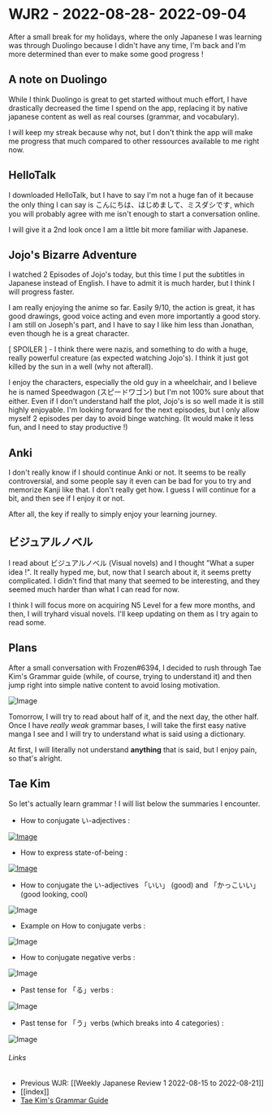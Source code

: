 # WJR2 - 2022-08-28- 2022-09-04

After a small break for my holidays, where the only Japanese I was learning was through Duolingo because I didn't have any time, I'm back and I'm more determined than ever to make some good progress !

## A note on Duolingo

While I think Duolingo is great to get started without much effort, I have drastically decreased the time I spend on the app, replacing it by native japanese content as well as real courses (grammar, and vocabulary). 

I will keep my streak because why not, but I don't think the app will make me progress that much compared to other ressources available to me right now.

## HelloTalk
I downloaded HelloTalk, but I have to say I'm not a huge fan of it because the only thing I can say is こんにちは、はじめまして、ミスダシです, which you will probably agree with me isn't enough to start a conversation online. 

I will give it a 2nd look once I am a little bit more familiar with Japanese.

## Jojo's Bizarre Adventure
I watched 2 Episodes of Jojo's today, but this time I put the subtitles in Japanese instead of English. I have to admit it is much harder, but I think I will progress faster. 

I am really enjoying the anime so far. Easily  9/10, the action is great, it has good drawings, good voice acting and even more importantly a good story. I am still on Joseph's part, and I have to say I like him less than Jonathan, even though he is a great character. 

[ SPOILER ] - I think there were nazis, and something to do with a huge, really powerful creature (as expected watching Jojo's). I think it just got killed by the sun in a well (why not afterall). 

I enjoy the characters, especially the old guy in a wheelchair, and I believe he is named Speedwagon (スピードワゴン) but I'm not 100% sure about that either. Even if I don't understand half the plot, Jojo's is so well made it is still highly enjoyable. I'm looking forward for the next episodes, but I only allow myself 2 episodes per day to avoid binge watching. (It would make it less fun, and I need to stay productive !)

## Anki
I don't really know if I should continue Anki or not. It seems to be really controversial, and some people say it even can be bad for you to try and memorize Kanji like that. I don't really get how. I guess I will continue for a bit, and then see if I enjoy it or not.

After all, the key if really to simply enjoy your learning journey.

## ビジュアルノべル

I read about ビジュアルノべル (Visual novels) and I thought "What a super idea !". It really hyped me, but, now that I search about it, it seems pretty complicated. I didn't find that many that seemed to be interesting, and they seemed much harder than what I can read for now. 

I think I will focus more on acquiring N5 Level for a few more months, and then, I will tryhard visual novels. I'll keep updating on them as I try again to read some.

## Plans
After a small conversation with Frozen#6394, I decided to rush through Tae Kim's Grammar guide (while, of course, trying to understand it) and then jump right into simple native content to avoid losing motivation.

![Image](https://misudashi.github.io/systems/static/beginner-steps.png)

Tomorrow, I will try to read about half of it, and the next day, the other half. Once I have *really weak* grammar bases, I will take the first easy native manga I see and I will try to understand what is said using a dictionary.

At first, I will literally not understand **anything** that is said, but I enjoy pain, so that's alright.

## Tae Kim
So let's actually learn grammar ! I will list below the summaries I encounter.

- How to conjugate い-adjectives :

[![Image](https://misudashi.ga/static/summary_1.png)](https://misudashi.ga/static/summary_1.png)

- How to express state-of-being :

[![Image](https://misudashi.ga/static/summary_0.png)](https://misudashi.ga/static/summary_0.png)

- How to conjugate the い-adjectives 「いい」 (good) and 「かっこいい」(good looking, cool)

![Image](https://misudashi.ga/static/summary_2.png)

- Example on How to conjugate verbs :

![Image](https://misudashi.ga/static/summary_4.png)

- How to conjugate negative verbs :

![Image](https://misudashi.ga/static/summary_3.png)

- Past tense for 「る」verbs :

![Image](https://misudashi.ga/static/summary_5.png)

- Past tense for 「う」verbs (which breaks into 4 categories) :

![Image](https://misudashi.ga/static/summary_6.png)

###### Links
- Previous WJR: [[Weekly Japanese Review 1 2022-08-15 to 2022-08-21]]
- [[index]]
- [Tae Kim's Grammar Guide](http://www.guidetojapanese.org/grammar_guide.pdf)